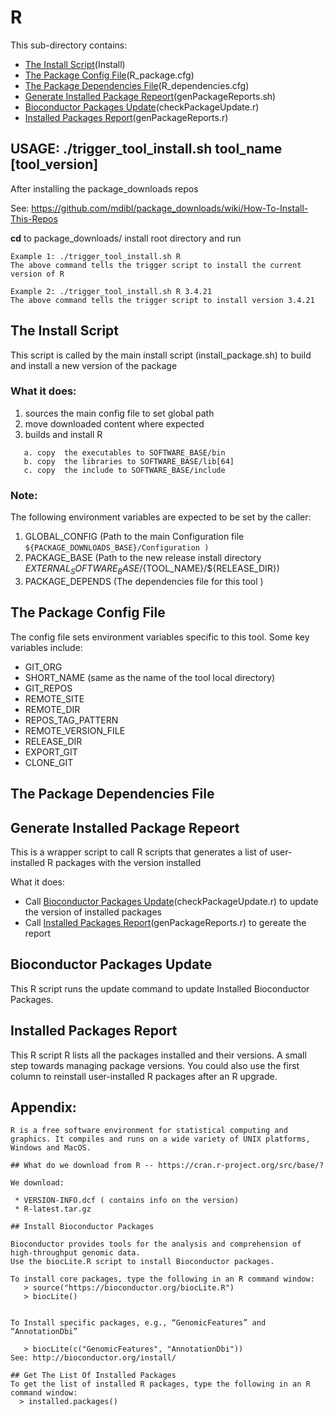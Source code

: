 # R

This sub-directory contains:
 - [The Install Script](#the-install-script)(Install)
 - [The Package Config File](#the-package-config-file)(R_package.cfg)
 - [The Package Dependencies File](#the-package-dependencies-file)(R_dependencies.cfg)
 - [Generate Installed Package Repeort](#generate-installed-package-repeort)(genPackageReports.sh)
 - [Bioconductor Packages Update](#bioconductor-packages-update)(checkPackageUpdate.r)
 - [Installed Packages Report](#installed-packages-report)(genPackageReports.r)
 

## USAGE: ./trigger_tool_install.sh tool_name [tool_version]

After installing the package_downloads repos 

See: https://github.com/mdibl/package_downloads/wiki/How-To-Install-This-Repos

**cd**  to package_downloads/ install root directory and run 
```
Example 1: ./trigger_tool_install.sh R
The above command tells the trigger script to install the current version of R

Example 2: ./trigger_tool_install.sh R 3.4.21
The above command tells the trigger script to install version 3.4.21
```

## The Install Script
 This script is called by the main install script 
(install_package.sh)  to build and install  a new version of the package 

### What it does:
  1) sources the main config file to set global path
  2) move downloaded content where expected
  3) builds and install R
  ```
     a. copy  the executables to SOFTWARE_BASE/bin
     b. copy  the libraries to SOFTWARE_BASE/lib[64]
     c. copy  the include to SOFTWARE_BASE/include
 ```

### Note:
The following environment variables are expected to be set by the caller:

 1) GLOBAL_CONFIG  (Path to the main Configuration file
    ``` ${PACKAGE_DOWNLOADS_BASE}/Configuration ) ```
 2) PACKAGE_BASE   (Path to the new release install directory  ${EXTERNAL_SOFTWARE_BASE}/${TOOL_NAME}/${RELEASE_DIR})
 3) PACKAGE_DEPENDS (The dependencies file for this tool )


## The Package Config File 
The config file sets environment variables specific to this tool.
Some key variables include:

  - GIT_ORG
  - SHORT_NAME  (same as the name of the tool local directory)
  - GIT_REPOS
  - REMOTE_SITE
  - REMOTE_DIR
  - REPOS_TAG_PATTERN
  - REMOTE_VERSION_FILE
  - RELEASE_DIR
  - EXPORT_GIT
  - CLONE_GIT
  
## The Package Dependencies File

## Generate Installed Package Repeort

This is a wrapper script to call  R scripts that generates a list of 
user-installed R packages with the version installed

What it does: 
 - Call [Bioconductor Packages Update](#bioconductor-packages-update)(checkPackageUpdate.r) to 
  update the version of installed packages
 - Call [Installed Packages Report](#installed-packages-report)(genPackageReports.r) to gereate the report


## Bioconductor Packages Update

This R script runs the update command to update  Installed Bioconductor Packages.

## Installed Packages Report

This R script R lists all the packages installed and their versions.
A small step towards managing package versions. You could also use the first column to reinstall user-installed R packages after an R upgrade.


## Appendix:
```
R is a free software environment for statistical computing and graphics. It compiles and runs on a wide variety of UNIX platforms, Windows and MacOS.

## What do we download from R -- https://cran.r-project.org/src/base/?

We download:

 * VERSION-INFO.dcf ( contains info on the version)
 * R-latest.tar.gz

## Install Bioconductor Packages

Bioconductor provides tools for the analysis and comprehension of high-throughput genomic data. 
Use the biocLite.R script to install Bioconductor packages.

To install core packages, type the following in an R command window:
   > source("https://bioconductor.org/biocLite.R")
   > biocLite()


To Install specific packages, e.g., “GenomicFeatures” and “AnnotationDbi”

   > biocLite(c("GenomicFeatures", "AnnotationDbi"))
See: http://bioconductor.org/install/

## Get The List Of Installed Packages
To get the list of installed R packages, type the following in an R command window:
  > installed.packages()
  
```
